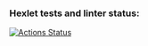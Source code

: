 ### Hexlet tests and linter status:
[![Actions Status](https://github.com/akoross/frontend-project-lvl2/workflows/hexlet-check/badge.svg)](https://github.com/akoross/frontend-project-lvl2/actions)